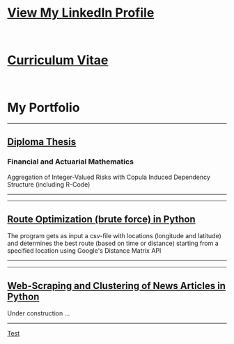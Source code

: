 # [View My LinkedIn Profile](https://www.linkedin.com/in/martschm/)

<br>

# [Curriculum Vitae](/about_me)

<br>

# My Portfolio

---

## [Diploma Thesis](/diploma_thesis)

### Financial and Actuarial Mathematics

Aggregation of Integer-Valued Risks with Copula Induced Dependency Structure (including R-Code)

---

---
## [Route Optimization (brute force) in Python](/python_route_optimization)

The program gets as input a csv-file with locations (longitude and latitude) and determines the best route (based on time or distance) starting from a specified location using Google's Distance Matrix API

---

---
## [Web-Scraping and Clustering of News Articles in Python]()

Under construction ...

---


[Test](customer_relationships.ipynb)
